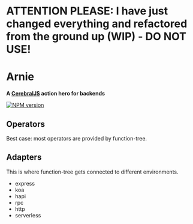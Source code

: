 # ATTENTION PLEASE: I have just changed everything and refactored from the ground up (WIP) - DO NOT USE!

# Arnie

**A [CerebralJS](http://www.cerebraljs.com/) action hero for backends**

[![NPM version][npm-image]][npm-url]

## Operators

Best case: most operators are provided by function-tree.

## Adapters

This is where function-tree gets connected to different environments.

- express
- koa
- hapi
- rpc
- http
- serverless


[npm-image]: https://img.shields.io/npm/v/arnie.svg?style=flat
[npm-url]: https://npmjs.org/package/arnie
